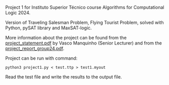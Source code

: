 Project 1 for Instituto Superior Técnico course Algorithms for Computational Logic 2024.

Version of Traveling Salesman Problem, Flying Tourist Problem, solved with Python, pySAT library
and MaxSAT-logic.

More information about the project can be found from the [project_statement.pdf](project_statement.pdf) by Vasco Manquinho (Senior Lecturer) and from the [project_report_group24.pdf](report\project_report_group24.pdf).

Project can be run with command:

```
python3 project1.py < test.ttp > test1.myout 
```

Read the test file and write the results to the output file.
